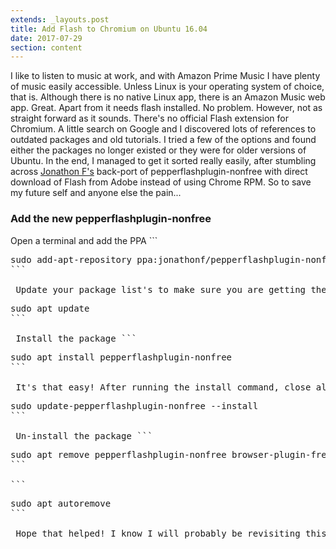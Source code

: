 ```yaml
---
extends: _layouts.post
title: Add Flash to Chromium on Ubuntu 16.04
date: 2017-07-29
section: content
---
```


I like to listen to music at work, and with Amazon Prime Music I have plenty of music easily accessible. Unless Linux is your operating system of choice, that is. Although there is no native Linux app, there is an Amazon Music web app. Great. Apart from it needs flash installed. No problem. However, not as straight forward as it sounds. There's no official Flash extension for Chromium. A little search on Google and I discovered lots of references to outdated packages and old tutorials. I tried a few of the options and found either the packages no longer existed or they were for older versions of Ubuntu. In the end, I managed to get it sorted really easily, after stumbling across [Jonathon F's](https://launchpad.net/~jonathonf/+archive/ubuntu/pepperflashplugin-nonfree) back-port of pepperflashplug<wbr></wbr>in-nonfree with direct download of Flash from Adobe instead of using Chrome RPM. So to save my future self and anyone else the pain...

### Add the new pepperflashplugin-nonfree

Open a terminal and add the PPA ```
<pre class="">sudo add-apt-repository ppa:jonathonf/pepperflashplugin-nonfree
```

 Update your package list's to make sure you are getting the latest version ```
<pre class="">sudo apt update
```

 Install the package ```
<pre class="">sudo apt install pepperflashplugin-nonfree
```

 It's that easy! After running the install command, close all chromium windows and if you go to chrome://flash/ in your browser you should see the flash plugin installed :-) When a new version of Flash is relased, update by doing ```
<pre class="">sudo update-pepperflashplugin-nonfree --install
```

 Un-install the package ```
<pre class="">sudo apt remove pepperflashplugin-nonfree browser-plugin-freshplayer-pepperflash
```

```
<pre class="">sudo apt autoremove
```

 Hope that helped! I know I will probably be revisiting this page again sometime in the future! If you want more Ubuntu and Linux tips and snippets, you can find them [here](https://rickwest.co.uk/category/ubuntu)
